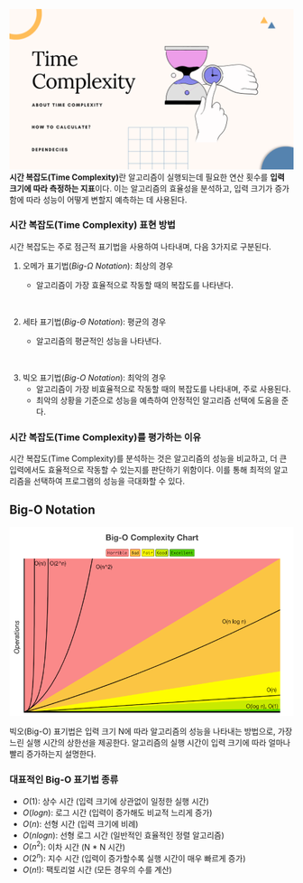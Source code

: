 ![시간 복잡도 배경 이미지](/assets/images/Time-Complexity.png)
<strong>시간 복잡도(Time Complexity)</strong>란 알고리즘이 실행되는데 필요한 연산 횟수를 **입력 크기에 따라 측정하는 지표**이다. 이는 알고리즘의 효율성을 분석하고, 입력 크기가 증가함에 따라 성능이 어떻게 변할지 예측하는 데 사용된다.

### 시간 복잡도(Time Complexity) 표현 방법

시간 복잡도는 주로 점근적 표기법을 사용하여 나타내며, 다음 3가지로 구분된다.

1. 오메가 표기법(_Big-Ω Notation_): 최상의 경우

   - 알고리즘이 가장 효율적으로 작동할 때의 복잡도를 나타낸다.

<br />

2. 세타 표기법(_Big-Θ Notation_): 평균의 경우

   - 알고리즘의 평균적인 성능을 나타낸다.

<br />

3. 빅오 표기법(_Big-O Notation_): 최악의 경우
   - 알고리즘이 가장 비효율적으로 작동할 때의 복잡도를 나타내며, 주로 사용된다.
   - 최악의 상황을 기준으로 성능을 예측하여 안정적인 알고리즘 선택에 도움을 준다.

### 시간 복잡도(Time Complexity)를 평가하는 이유

시간 복잡도(Time Complexity)를 분석하는 것은 알고리즘의 성능을 비교하고, 더 큰 입력에서도 효율적으로 작동할 수 있는지를 판단하기 위함이다. 이를 통해 최적의 알고리즘을 선택하여 프로그램의 성능을 극대화할 수 있다.

## Big-O Notation

![Big-O 표기법 차트](/assets/images/big-o_notation_chart.png)

빅오(Big-O) 표기법은 입력 크기 N에 따라 알고리즘의 성능을 나타내는 방법으로, 가장 느린 실행 시간의 상한선을 제공한다. 알고리즘의 실행 시간이 입력 크기에 따라 얼마나 빨리 증가하는지 설명한다.

### 대표적인 Big-O 표기법 종류

- $O(1)$: 상수 시간 (입력 크기에 상관없이 일정한 실행 시간)
- $O(logn)$: 로그 시간 (입력이 증가해도 비교적 느리게 증가)
- $O(n)$: 선형 시간 (입력 크기에 비례)
- $O(nlogn)$: 선형 로그 시간 (일반적인 효율적인 정렬 알고리즘)
- $O(n^{2})$: 이차 시간 (N \* N 시간)
- $O(2^{n})$: 지수 시간 (입력이 증가할수록 실행 시간이 매우 빠르게 증가)
- $O(n!)$: 팩토리얼 시간 (모든 경우의 수를 계산)
